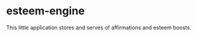 esteem-engine
=============

This little application stores and serves of affirmations and esteem boosts.
